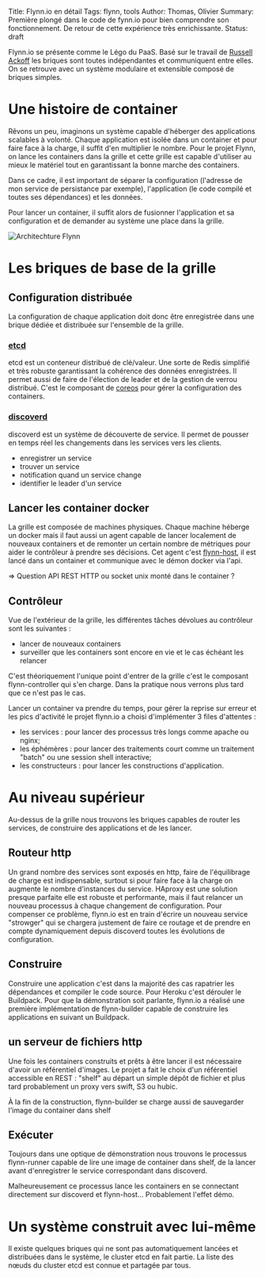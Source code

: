 Title: Flynn.io en détail
Tags: flynn, tools
Author: Thomas, Olivier
Summary: Première plongé dans le code de fynn.io pour bien comprendre son fonctionnement. De retour de cette expérience très enrichissante.
Status: draft

Flynn.io se présente comme le Légo du PaaS. Basé sur le travail de 
[Russell Ackoff](http://knowledge.wharton.upenn.edu/article/idealized-design-how-bell-labs-imagined-and-created-the-telephone-system-of-the-future/)
les briques sont toutes indépendantes et communiquent entre elles. On se
retrouve avec un système modulaire et extensible composé de briques simples.


# Une histoire de container

Rêvons un peu, imaginons un système capable d'héberger des applications
scalables à volonté. Chaque application est isolée dans un container et pour
faire face à la charge, il suffit d'en multiplier le nombre. Pour le projet
Flynn, on lance les containers dans la grille et cette grille est capable
d'utiliser au mieux le matériel tout en garantissant la bonne marche des
containers.

Dans ce cadre, il est important de séparer la configuration (l'adresse de mon
service de persistance par exemple), l'application (le code compilé et toutes
ses dépendances) et les données. 

Pour lancer un container, il suffit alors de fusionner l'application et sa
configuration et de demander au système une place dans la grille.

![Architechture Flynn]({filename}/images/flynn-arch.png)
 
# Les briques de base de la grille


## Configuration distribuée

La configuration de chaque application doit donc être enregistrée dans une
brique dédiée et distribuée sur l'ensemble de la grille.


### [etcd](https://coreos.com/using-coreos/etcd/)

etcd est un conteneur distribué de clé/valeur. Une sorte de Redis simplifié et
très robuste garantissant la cohérence des données enregistrées. 
Il permet aussi de faire de l'élection de leader et de la gestion de verrou
distribué. 
C'est le composant de [coreos](https://coreos.com/) pour gérer la configuration
des containers.


### [discoverd](https://github.com/flynn/discoverd)

discoverd est un système de découverte de service. Il permet de pousser en
temps réel les changements dans les services vers les clients.

- enregistrer un service
- trouver un service
- notification quand un service change
- identifier le leader d'un service


## Lancer les container docker 

La grille est composée de machines physiques. Chaque machine héberge un docker
mais il faut aussi un agent capable de lancer localement de nouveaux containers
et de remonter un certain nombre de métriques pour aider le contrôleur à
prendre ses décisions.
Cet agent c'est [flynn-host](https://github.com/flynn/flynn-host), il est lancé
dans un container et communique avec le démon docker via l'api.

=> Question API REST HTTP ou socket unix monté dans le container ?


## Contrôleur

Vue de l'extérieur de la grille, les différentes tâches dévolues au contrôleur
sont les suivantes :

- lancer de nouveaux containers
- surveiller que les containers sont encore en vie et le cas échéant les relancer

C'est théoriquement l'unique point d'entrer de la grille c'est le composant
flynn-controller qui s'en charge. Dans la pratique nous verrons plus tard que
ce n'est pas le cas.

Lancer un container va prendre du temps, pour gérer la reprise sur erreur et
les pics d'activité le projet flynn.io a choisi d'implémenter 3 files
d'attentes : 

- les services : pour lancer des processus très longs comme apache ou nginx;
- les éphémères : pour lancer des traitements court comme un traitement "batch"
ou une session shell interactive;
- les constructeurs : pour lancer les constructions d'application.


# Au niveau supérieur

Au-dessus de la grille nous trouvons les briques capables de router les
services, de construire des applications et de les lancer.


## Routeur http
Un grand nombre des services sont exposés en http, faire de l'équilibrage de
charge est indispensable, surtout si pour faire face à la charge on augmente le
nombre d'instances du service. HAproxy est une solution presque parfaite elle est
robuste et performante, mais il faut relancer un nouveau processus à chaque
changement de configuration. 
Pour compenser ce problème, flynn.io est en train d'écrire un nouveau service
"strowger" qui se chargera justement de faire ce routage et de prendre en
compte dynamiquement depuis discoverd toutes les évolutions de configuration.


## Construire
Construire une application c'est dans la majorité des cas rapatrier les
dépendances et compiler le code source. Pour Heroku c'est dérouler le
Buildpack. 
Pour que la démonstration soit parlante, flynn.io a réalisé une première
implémentation de flynn-builder capable de construire les applications en
suivant un Buildpack.


## un serveur de fichiers http
Une fois les containers construits et prêts à être lancer il est nécessaire
d'avoir un référentiel d'images. 
Le projet a fait le choix d'un référentiel accessible en REST : "shelf" au
départ un simple dépôt de fichier et plus tard probablement un proxy vers
swift, S3 ou hubic.

À la fin de la construction, flynn-builder se charge aussi de sauvegarder
l'image du container dans shelf


## Exécuter

Toujours dans une optique de démonstration nous trouvons le processus
flynn-runner capable de lire une image de container dans shelf, de la lancer
avant d'enregistrer le service correspondant dans discoverd. 

Malheureusement ce processus lance les containers en se connectant directement
sur discoverd et flynn-host... Probablement l'effet démo.


# Un système construit avec lui-même 

Il existe quelques briques qui ne sont pas automatiquement lancées et distribuées dans le
système, le cluster etcd en fait partie. La liste des nœuds du cluster etcd est
connue et partagée par tous. 

